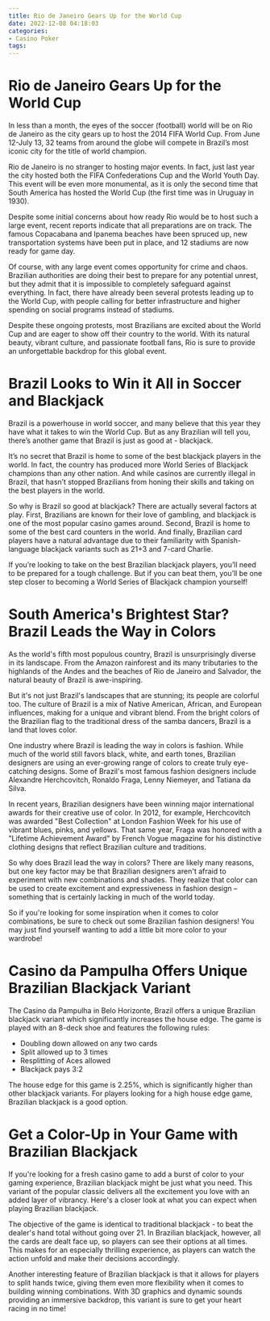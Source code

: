 ```yaml
---
title: Rio de Janeiro Gears Up for the World Cup
date: 2022-12-08 04:18:03
categories:
- Casino Poker
tags:
---
```



#  Rio de Janeiro Gears Up for the World Cup

In less than a month, the eyes of the soccer (football) world will be on Rio de Janeiro as the city gears up to host the 2014 FIFA World Cup. From June 12-July 13, 32 teams from around the globe will compete in Brazil’s most iconic city for the title of world champion.

Rio de Janeiro is no stranger to hosting major events. In fact, just last year the city hosted both the FIFA Confederations Cup and the World Youth Day. This event will be even more monumental, as it is only the second time that South America has hosted the World Cup (the first time was in Uruguay in 1930).

Despite some initial concerns about how ready Rio would be to host such a large event, recent reports indicate that all preparations are on track. The famous Copacabana and Ipanema beaches have been spruced up, new transportation systems have been put in place, and 12 stadiums are now ready for game day.

Of course, with any large event comes opportunity for crime and chaos. Brazilian authorities are doing their best to prepare for any potential unrest, but they admit that it is impossible to completely safeguard against everything. In fact, there have already been several protests leading up to the World Cup, with people calling for better infrastructure and higher spending on social programs instead of stadiums.

Despite these ongoing protests, most Brazilians are excited about the World Cup and are eager to show off their country to the world. With its natural beauty, vibrant culture, and passionate football fans, Rio is sure to provide an unforgettable backdrop for this global event.

#  Brazil Looks to Win it All in Soccer and Blackjack

Brazil is a powerhouse in world soccer, and many believe that this year they have what it takes to win the World Cup. But as any Brazilian will tell you, there’s another game that Brazil is just as good at - blackjack.

It’s no secret that Brazil is home to some of the best blackjack players in the world. In fact, the country has produced more World Series of Blackjack champions than any other nation. And while casinos are currently illegal in Brazil, that hasn’t stopped Brazilians from honing their skills and taking on the best players in the world.

So why is Brazil so good at blackjack? There are actually several factors at play. First, Brazilians are known for their love of gambling, and blackjack is one of the most popular casino games around. Second, Brazil is home to some of the best card counters in the world. And finally, Brazilian card players have a natural advantage due to their familiarity with Spanish-language blackjack variants such as 21+3 and 7-card Charlie.

If you’re looking to take on the best Brazilian blackjack players, you’ll need to be prepared for a tough challenge. But if you can beat them, you’ll be one step closer to becoming a World Series of Blackjack champion yourself!

#  South America's Brightest Star? Brazil Leads the Way in Colors

As the world's fifth most populous country, Brazil is unsurprisingly diverse in its landscape. From the Amazon rainforest and its many tributaries to the highlands of the Andes and the beaches of Rio de Janeiro and Salvador, the natural beauty of Brazil is awe-inspiring.

But it's not just Brazil's landscapes that are stunning; its people are colorful too. The culture of Brazil is a mix of Native American, African, and European influences, making for a unique and vibrant blend. From the bright colors of the Brazilian flag to the traditional dress of the samba dancers, Brazil is a land that loves color.

One industry where Brazil is leading the way in colors is fashion. While much of the world still favors black, white, and earth tones, Brazilian designers are using an ever-growing range of colors to create truly eye-catching designs. Some of Brazil's most famous fashion designers include Alexandre Herchcovitch, Ronaldo Fraga, Lenny Niemeyer, and Tatiana da Silva.

In recent years, Brazilian designers have been winning major international awards for their creative use of color. In 2012, for example, Herchcovitch was awarded "Best Collection" at London Fashion Week for his use of vibrant blues, pinks, and yellows. That same year, Fraga was honored with a "Lifetime Achievement Award" by French Vogue magazine for his distinctive clothing designs that reflect Brazilian culture and traditions.

So why does Brazil lead the way in colors? There are likely many reasons, but one key factor may be that Brazilian designers aren't afraid to experiment with new combinations and shades. They realize that color can be used to create excitement and expressiveness in fashion design – something that is certainly lacking in much of the world today.

So if you're looking for some inspiration when it comes to color combinations, be sure to check out some Brazilian fashion designers! You may just find yourself wanting to add a little bit more color to your wardrobe!

#  Casino da Pampulha Offers Unique Brazilian Blackjack Variant

The Casino da Pampulha in Belo Horizonte, Brazil offers a unique Brazilian blackjack variant which significantly increases the house edge. The game is played with an 8-deck shoe and features the following rules:

* Doubling down allowed on any two cards
* Split allowed up to 3 times
* Resplitting of Aces allowed
* Blackjack pays 3:2

The house edge for this game is 2.25%, which is significantly higher than other blackjack variants. For players looking for a high house edge game, Brazilian blackjack is a good option.

#  Get a Color-Up in Your Game with Brazilian Blackjack

If you're looking for a fresh casino game to add a burst of color to your gaming experience, Brazilian blackjack might be just what you need. This variant of the popular classic delivers all the excitement you love with an added layer of vibrancy. Here's a closer look at what you can expect when playing Brazilian blackjack.

The objective of the game is identical to traditional blackjack - to beat the dealer's hand total without going over 21. In Brazilian blackjack, however, all the cards are dealt face up, so players can see their options at all times. This makes for an especially thrilling experience, as players can watch the action unfold and make their decisions accordingly.

Another interesting feature of Brazilian blackjack is that it allows for players to split hands twice, giving them even more flexibility when it comes to building winning combinations. With 3D graphics and dynamic sounds providing an immersive backdrop, this variant is sure to get your heart racing in no time!